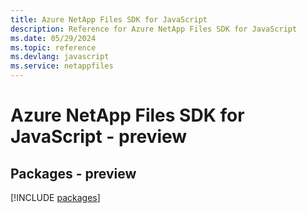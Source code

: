 ```yaml
---
title: Azure NetApp Files SDK for JavaScript
description: Reference for Azure NetApp Files SDK for JavaScript
ms.date: 05/29/2024
ms.topic: reference
ms.devlang: javascript
ms.service: netappfiles
---
```

# Azure NetApp Files SDK for JavaScript - preview
## Packages - preview
[!INCLUDE [packages](netapp-files-index.md)]